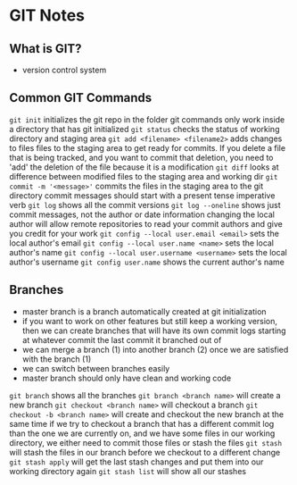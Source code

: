 # GIT Notes

## What is GIT?
- version control system

## Common GIT Commands
`git init` initializes the git repo in the folder
git commands only work inside a directory that has git initialized
`git status` checks the status of working directory and staging area
`git add <filename> <filename2>` adds changes to files files to the staging area to get ready for commits. If you delete a file that is being tracked, and you want to commit that deletion, you need to 'add' the deletion of the file because it is a modification
`git diff` looks at difference between modified files to the staging area and working dir
`git commit -m '<message>'` commits the files in the staging area to the git directory
commit messages should start with a  present tense imperative verb
`git log` shows all the commit versions
`git log --oneline` shows just commit messages, not the author or date information
changing the local author will allow remote repositories to read your commit authors and give you credit for your work
`git config --local user.email <email>` sets the local author's email
`git config --local user.name <name>` sets the local author's name
`git config --local user.username <username>` sets the local author's username
`git config user.name` shows the current author's name


## Branches
- master branch is a branch automatically created at git initialization
- if you want to work on other features but still keep a working version, then we can create branches that will have its own commit logs starting at whatever commit the last commit it branched out of
- we can merge a branch (1) into another branch (2) once we are satisfied with the branch (1)
- we can switch between branches easily
- master branch should only have clean and working code

`git branch` shows all the branches
`git branch <branch name>` will create a new branch
`git checkout <branch name>` will checkout a branch
`git checkout -b <branch name>` will create and checkout the new branch at the same time
if we try to checkout a branch that has a different commit log than the one we are currently on, and we have some files in our working directory, we either need to commit those files or stash the files
`git stash` will stash the files in our branch before we checkout to a different change
`git stash apply` will get the last stash changes and put them into our working directory again
`git stash list` will show all our stashes
